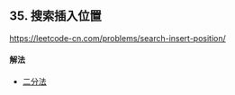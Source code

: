 ## 35. 搜索插入位置

https://leetcode-cn.com/problems/search-insert-position/


#### 解法  

* [二分法](_1.py)

